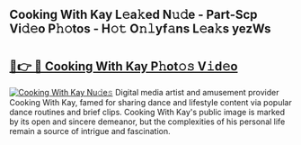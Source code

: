 ## Cooking With Kay L𝚎a𝚔ed N𝚞𝚍e - Part-Scp Vi𝚍𝚎o P𝚑𝚘tos - H𝚘𝚝 O𝚗𝚕yf𝚊ns L𝚎a𝚔s yezWs

# <h2><a href="http://kfesuz.oniu.top/?m=Cooking+With+Kay">🔗👉 🔴 Cooking With Kay P𝚑ot𝚘𝚜 V𝚒d𝚎o</a></h2>

[![Cooking With Kay Nu𝚍e𝚜](https://i.imgur.com/0qMVB7G.gif)](http://kfesuz.oniu.top/?m=Cooking+With+Kay)
Digital media artist and amusement provider Cooking With Kay, famed for sharing dance and lifestyle content via popular dance routines and brief clips. Cooking With Kay's public image is marked by its open and sincere demeanor, but the complexities of his personal life remain a source of intrigue and fascination.  
